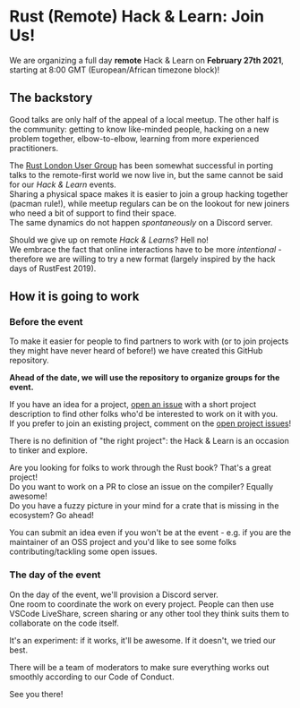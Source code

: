 # Rust (Remote) Hack & Learn: Join Us!

We are organizing a full day **remote** Hack & Learn on **February 27th 2021**, starting at 8:00 GMT (European/African timezone block)!

## The backstory

Good talks are only half of the appeal of a local meetup.
The other half is the community: getting to know like-minded people, hacking on a new problem together, elbow-to-elbow, learning from more experienced practitioners.

The [Rust London User Group](https://www.meetup.com/Rust-London-User-Group/) has been somewhat successful in porting talks to the remote-first world we now live in, but the same cannot be said for our *Hack & Learn* events.  
Sharing a physical space makes it is easier to join a group hacking together (pacman rule!), while meetup regulars can be on the lookout for new joiners who need a bit of support to find their space.  
The same dynamics do not happen _spontaneously_ on a Discord server.

Should we give up on remote *Hack & Learns*? Hell no!  
We embrace the fact that online interactions have to be more _intentional_ - therefore we are willing to try a new format (largely inspired by the hack days of RustFest 2019).

## How it is going to work

### Before the event

To make it easier for people to find partners to work with (or to join projects they might have never heard of before!) we have created this GitHub repository.

**Ahead of the date, we will use the repository to organize groups for the event.**

If you have an idea for a project, [open an issue](https://github.com/LukeMathWalker/rust-hack-and-learn/issues/new?assignees=&labels=project%2C+open&template=project-proposal.md&title=%5BProject+proposal%5D+%3CName+of+the+project%3E) with a short project description to find other folks who'd be interested to work on it with you.  
If you prefer to join an existing project, comment on the [open project issues](https://github.com/LukeMathWalker/rust-hack-and-learn/issues?q=is%3Aopen+is%3Aissue+label%3Aproject+label%3Aopen)!

There is no definition of "the right project": the Hack & Learn is an occasion to tinker and explore.

Are you looking for folks to work through the Rust book? That's a great project!  
Do you want to work on a PR to close an issue on the compiler? Equally awesome!  
Do you have a fuzzy picture in your mind for a crate that is missing in the ecosystem? Go ahead!

You can submit an idea even if you won't be at the event - e.g. if you are the maintainer of an OSS project and you'd like to see some folks contributing/tackling some open issues.

### The day of the event

On the day of the event, we'll provision a Discord server.  
One room to coordinate the work on every project.
People can then use VSCode LiveShare, screen sharing or any other tool they think suits them to collaborate on the code itself.

It's an experiment: if it works, it'll be awesome. If it doesn't, we tried our best.

There will be a team of moderators to make sure everything works out smoothly according to our Code of Conduct.

See you there!
